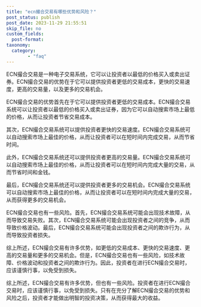 ```yaml
---
title: "ecn撮合交易有哪些优势和风险？"
post_status: publish
post_date: 2023-11-29 21:55:51
skip_file: no
custom_fields: 
  post-format: 
taxonomy:
  category:
        - "faq"
---
```


ECN撮合交易是一种电子交易系统，它可以让投资者以最低的价格买入或卖出证券。ECN撮合交易的优势在于它可以提供投资者更低的交易成本，更快的交易速度，更高的交易量，以及更多的交易机会。

ECN撮合交易的优势首先在于它可以提供投资者更低的交易成本。ECN撮合交易系统可以让投资者以最低的价格买入或卖出证券，因为它可以自动搜索市场上最低的价格，从而让投资者节省交易成本。

其次，ECN撮合交易系统可以提供投资者更快的交易速度。ECN撮合交易系统可以自动搜索市场上最佳的价格，从而让投资者可以在短时间内完成交易，从而节省时间。

此外，ECN撮合交易系统还可以提供投资者更高的交易量。ECN撮合交易系统可以自动搜索市场上最佳的价格，从而让投资者可以在短时间内完成大量的交易，从而节省时间和金钱。

最后，ECN撮合交易系统还可以提供投资者更多的交易机会。ECN撮合交易系统可以自动搜索市场上最佳的价格，从而让投资者可以在短时间内完成大量的交易，从而获得更多的交易机会。

ECN撮合交易也有一些风险。首先，ECN撮合交易系统可能会出现技术故障，从而导致交易失败。其次，ECN撮合交易系统可能会出现投资者之间的竞争，从而导致价格波动。最后，ECN撮合交易系统可能会出现投资者之间的欺诈行为，从而导致投资者损失。

综上所述，ECN撮合交易有许多优势，如更低的交易成本、更快的交易速度、更高的交易量和更多的交易机会。但是，ECN撮合交易也有一些风险，如技术故障、价格波动和投资者之间的欺诈行为。因此，投资者在进行ECN撮合交易时，应该谨慎行事，以免受到损失。

综上所述，ECN撮合交易有许多优势，但也有一些风险。投资者在进行ECN撮合交易时，应该谨慎行事，以免受到损失。只有在充分了解ECN撮合交易的优势和风险之后，投资者才能做出明智的投资决策，从而获得最大的收益。

